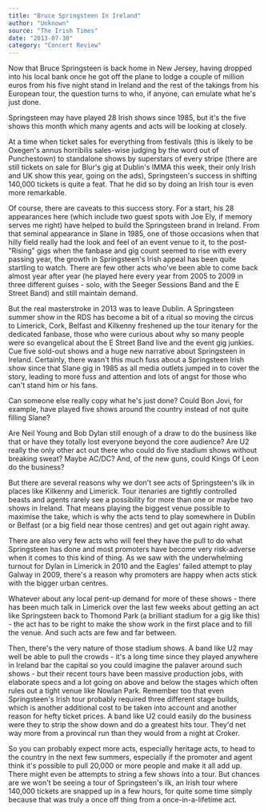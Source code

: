```yaml
---
title: "Bruce Springsteen In Ireland"
author: "Unknown"
source: "The Irish Times"
date: "2013-07-30"
category: "Concert Review"
---
```


Now that Bruce Springsteen is back home in New Jersey, having dropped into his local bank once he got off the plane to lodge a couple of million euros from his five night stand in Ireland and the rest of the takings from his European tour, the question turns to who, if anyone, can emulate what he's just done.

Springsteen may have played 28 Irish shows since 1985, but it's the five shows this month which many agents and acts will be looking at closely.

At a time when ticket sales for everything from festivals (this is likely to be Oxegen's annus horribilis sales-wise judging by the word out of Punchestown) to standalone shows by superstars of every stripe (there are still tickets on sale for Blur's gig at Dublin's IMMA this week, their only Irish and UK show this year, going on the ads), Springsteen's success in shifting 140,000 tickets is quite a feat. That he did so by doing an Irish tour is even more remarkable.

Of course, there are caveats to this success story. For a start, his 28 appearances here (which include two guest spots with Joe Ely, if memory serves me right) have helped to build the Springsteen brand in Ireland. From that seminal appearance in Slane in 1985, one of those occasions when that hilly field really had the look and feel of an event venue to it, to the post-"Rising" gigs when the fanbase and gig count seemed to rise with every passing year, the growth in Springsteen's Irish appeal has been quite startling to watch. There are few other acts who've been able to come back almost year after year (he played here every year from 2005 to 2009 in three different guises - solo, with the Seeger Sessions Band and the E Street Band) and still maintain demand.

But the real masterstroke in 2013 was to leave Dublin. A Springsteen summer show in the RDS has become a bit of a ritual so moving the circus to Limerick, Cork, Belfast and Kilkenny freshened up the tour itenary for the dedicated fanbase, those who were curious about why so many people were so evangelical about the E Street Band live and the event gig junkies. Cue five sold-out shows and a huge new narrative about Springsteen in Ireland. Certainly, there wasn't this much fuss about a Springsteen Irish show since that Slane gig in 1985 as all media outlets jumped in to cover the story, leading to more fuss and attention and lots of angst for those who can't stand him or his fans.

Can someone else really copy what he's just done? Could Bon Jovi, for example, have played five shows around the country instead of not quite filling Slane?

Are Neil Young and Bob Dylan still enough of a draw to do the business like that or have they totally lost everyone beyond the core audience? Are U2 really the only other act out there who could do five stadium shows without breaking sweat? Maybe AC/DC? And, of the new guns, could Kings Of Leon do the business?

But there are several reasons why we don't see acts of Springsteen's ilk in places like Kilkenny and Limerick. Tour itenaries are tightly controlled beasts and agents rarely see a possibility for more than one or maybe two shows in Ireland. That means playing the biggest venue possible to maximise the take, which is why the acts tend to play somewhere in Dublin or Belfast (or a big field near those centres) and get out again right away.

There are also very few acts who will feel they have the pull to do what Springsteen has done and most promoters have become very risk-adverse when it comes to this kind of thing. As we saw with the underwhelming turnout for Dylan in Limerick in 2010 and the Eagles' failed attempt to play Galway in 2009, there's a reason why promoters are happy when acts stick with the bigger urban centres.

Whatever about any local pent-up demand for more of these shows - there has been much talk in Limerick over the last few weeks about getting an act like Springsteen back to Thomond Park (a brilliant stadium for a gig like this) - the act has to be right to make the show work in the first place and to fill the venue. And such acts are few and far between.

Then, there's the very nature of those stadium shows. A band like U2 may well be able to pull the crowds - it's a long time since they played anywhere in Ireland bar the capital so you could imagine the palaver around such shows - but their recent tours have been massive production jobs, with elaborate specs and a lot going on above and below the stages which often rules out a tight venue like Nowlan Park. Remember too that even Springsteen's Irish tour probably required three different stage builds, which is another additional cost to be taken into account and another reason for hefty ticket prices. A band like U2 could easily do the business were they to strip the show down and do a greatest hits tour. They'd net way more from a provincal run than they would from a night at Croker.

So you can probably expect more acts, especially heritage acts, to head to the country in the next few summers, especially if the promoter and agent think it's possible to pull 20,000 or more people and make it all add up. There might even be attempts to string a few shows into a tour. But chances are we won't be seeing a tour of Springsteen's ilk, an Irish tour where 140,000 tickets are snapped up in a few hours, for quite some time simply because that was truly a once off thing from a once-in-a-lifetime act.
